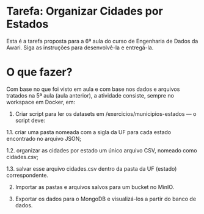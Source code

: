 # Tarefa: Organizar Cidades por Estados
Esta é a tarefa proposta para a 6ª aula do curso de Engenharia de Dados da Awari. Siga as instruções para desenvolvê-la e entregá-la.

# O que fazer?
Com base no que foi visto em aula e com base nos dados e arquivos tratados na 5ª aula (aula anterior), a atividade consiste, sempre no workspace em Docker, em:

1. Criar script para ler os datasets em /exercicios/municipios-estados — o script deve:

1.1.  criar uma pasta nomeada com a sigla da UF para cada estado encontrado no arquivo JSON;

1.2.  organizar as cidades por estado um único arquivo CSV, nomeado como cidades.csv;

1.3.  salvar esse arquivo cidades.csv dentro da pasta da UF (estado) correspondente.

2. Importar as pastas e arquivos salvos para um bucket no MinIO.

3. Exportar os dados para o MongoDB e visualizá-los a partir do banco de dados.
